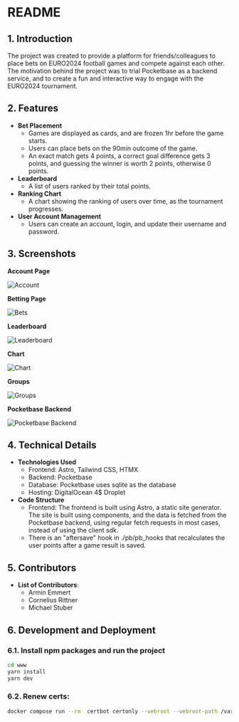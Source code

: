# README

## 1. Introduction
<!-- - **Project Name**
- **Description**: Briefly describe the project and its purpose. Mention that it was a fun project where friends could place football bets.
- **Motivation**: Explain why you created the project and what you aimed to achieve. -->

The project was created to provide a platform for friends/colleagues to place bets on EURO2024 football games and compete against each other. The motivation behind the project was to trial Pocketbase as a backend service, and to create a fun and interactive way to engage with the EURO2024 tournament.

## 2. Features
- **Bet Placement**
  - Games are displayed as cards, and are frozen 1hr before the game starts.
  - Users can place bets on the 90min outcome of the game.
  - An exact match gets 4 points, a correct goal difference gets 3 points, and guessing the winner is worth 2 points, otherwise 0 points.
- **Leaderboard**
  - A list of users ranked by their total points.
- **Ranking Chart**
  - A chart showing the ranking of users over time, as the tournament progresses.
- **User Account Management**
  - Users can create an account, login, and update their username and password.

## 3. Screenshots
**Account Page**

![Account](./screenshots/account.png)

**Betting Page**

![Bets](./screenshots/bets.png)

**Leaderboard**

![Leaderboard](./screenshots/leaderboard.png)

**Chart**

![Chart](./screenshots/chart.png)

**Groups**

![Groups](./screenshots/groups.png)

**Pocketbase Backend**

![Pocketbase Backend](./screenshots/pb_bets.png)

## 4. Technical Details
- **Technologies Used**
  - Frontend: Astro, Tailwind CSS, HTMX
  - Backend: Pocketbase
  - Database: Pocketbase uses sqlite as the database
  - Hosting: DigitalOcean 4$ Droplet
- **Code Structure**
  - Frontend: The frontend is built using Astro, a static site generator. The site is built using components, and the data is fetched from the Pocketbase backend, using regular fetch requests in most cases, instead of using the client sdk.
  - There is an "aftersave" hook in ./pb/pb_hooks that recalculates the user points after a game result is saved.

## 5. Contributors
- **List of Contributors**:
  - Armin Emmert
  - Cornelius Rittner
  - Michael Stuber

## 6. Development and Deployment

### 6.1. Install npm packages and run the project

```sh
cd www
yarn install
yarn dev
```

### 6.2. Renew certs:

```sh
docker compose run --rm  certbot certonly --webroot --webroot-path /var/www/certbot/ --dry-run -d bets.emmert.hu
```